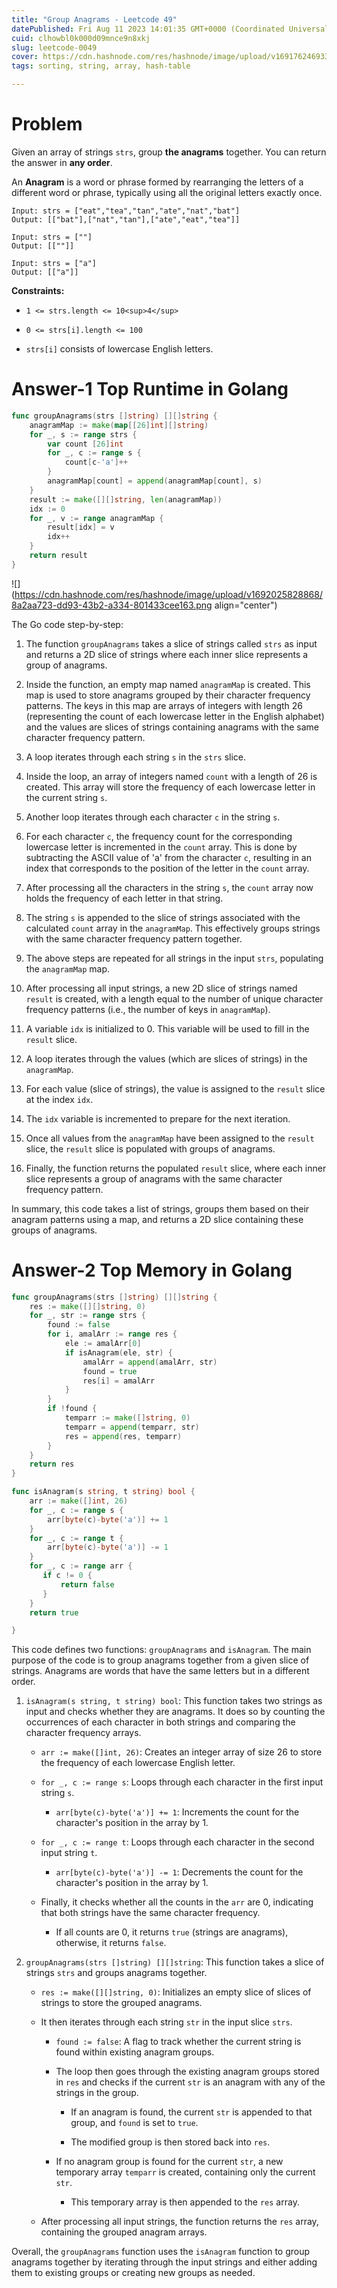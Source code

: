 ```yaml
---
title: "Group Anagrams - Leetcode 49"
datePublished: Fri Aug 11 2023 14:01:35 GMT+0000 (Coordinated Universal Time)
cuid: clhowbl0k000d09mnce9n8xkj
slug: leetcode-0049
cover: https://cdn.hashnode.com/res/hashnode/image/upload/v1691762469331/e6ed6271-744c-4224-a7bc-79e5a131404d.jpeg
tags: sorting, string, array, hash-table

---
```


# Problem

Given an array of strings `strs`, group **the anagrams** together. You can return the answer in **any order**.

An **Anagram** is a word or phrase formed by rearranging the letters of a different word or phrase, typically using all the original letters exactly once.

```plaintext
Input: strs = ["eat","tea","tan","ate","nat","bat"]
Output: [["bat"],["nat","tan"],["ate","eat","tea"]]
```

```plaintext
Input: strs = [""]
Output: [[""]]
```

```plaintext
Input: strs = ["a"]
Output: [["a"]]
```

**Constraints:**

* `1 <= strs.length <= 10<sup>4</sup>`
    
* `0 <= strs[i].length <= 100`
    
* `strs[i]` consists of lowercase English letters.
    

# Answer-1 Top Runtime in Golang

```go
func groupAnagrams(strs []string) [][]string {
	anagramMap := make(map[[26]int][]string)
	for _, s := range strs {
		var count [26]int
		for _, c := range s {
			count[c-'a']++
		}
		anagramMap[count] = append(anagramMap[count], s)
	}
	result := make([][]string, len(anagramMap))
	idx := 0
	for _, v := range anagramMap {
		result[idx] = v
		idx++
	}
	return result
}
```

![](https://cdn.hashnode.com/res/hashnode/image/upload/v1692025828868/8a2aa723-dd93-43b2-a334-801433cee163.png align="center")

The Go code step-by-step:

1. The function `groupAnagrams` takes a slice of strings called `strs` as input and returns a 2D slice of strings where each inner slice represents a group of anagrams.
    
2. Inside the function, an empty map named `anagramMap` is created. This map is used to store anagrams grouped by their character frequency patterns. The keys in this map are arrays of integers with length 26 (representing the count of each lowercase letter in the English alphabet) and the values are slices of strings containing anagrams with the same character frequency pattern.
    
3. A loop iterates through each string `s` in the `strs` slice.
    
4. Inside the loop, an array of integers named `count` with a length of 26 is created. This array will store the frequency of each lowercase letter in the current string `s`.
    
5. Another loop iterates through each character `c` in the string `s`.
    
6. For each character `c`, the frequency count for the corresponding lowercase letter is incremented in the `count` array. This is done by subtracting the ASCII value of 'a' from the character `c`, resulting in an index that corresponds to the position of the letter in the `count` array.
    
7. After processing all the characters in the string `s`, the `count` array now holds the frequency of each letter in that string.
    
8. The string `s` is appended to the slice of strings associated with the calculated `count` array in the `anagramMap`. This effectively groups strings with the same character frequency pattern together.
    
9. The above steps are repeated for all strings in the input `strs`, populating the `anagramMap` map.
    
10. After processing all input strings, a new 2D slice of strings named `result` is created, with a length equal to the number of unique character frequency patterns (i.e., the number of keys in `anagramMap`).
    
11. A variable `idx` is initialized to 0. This variable will be used to fill in the `result` slice.
    
12. A loop iterates through the values (which are slices of strings) in the `anagramMap`.
    
13. For each value (slice of strings), the value is assigned to the `result` slice at the index `idx`.
    
14. The `idx` variable is incremented to prepare for the next iteration.
    
15. Once all values from the `anagramMap` have been assigned to the `result` slice, the `result` slice is populated with groups of anagrams.
    
16. Finally, the function returns the populated `result` slice, where each inner slice represents a group of anagrams with the same character frequency pattern.
    

In summary, this code takes a list of strings, groups them based on their anagram patterns using a map, and returns a 2D slice containing these groups of anagrams.

# Answer-2 Top Memory in Golang

```go
func groupAnagrams(strs []string) [][]string {
    res := make([][]string, 0)
    for _, str := range strs {
        found := false
        for i, amalArr := range res {
            ele := amalArr[0]
            if isAnagram(ele, str) {
                amalArr = append(amalArr, str)   
                found = true
                res[i] = amalArr
            }
        }
        if !found {
            temparr := make([]string, 0)
            temparr = append(temparr, str)
            res = append(res, temparr)
        }
    }
    return res
}

func isAnagram(s string, t string) bool {
    arr := make([]int, 26)
    for _, c := range s {
        arr[byte(c)-byte('a')] += 1
    }
    for _, c := range t {
        arr[byte(c)-byte('a')] -= 1
    }
    for _, c := range arr {
       if c != 0 {
           return false
       }
    }  
    return true

}
```

This code defines two functions: `groupAnagrams` and `isAnagram`. The main purpose of the code is to group anagrams together from a given slice of strings. Anagrams are words that have the same letters but in a different order.

1. `isAnagram(s string, t string) bool`: This function takes two strings as input and checks whether they are anagrams. It does so by counting the occurrences of each character in both strings and comparing the character frequency arrays.
    
    * `arr := make([]int, 26)`: Creates an integer array of size 26 to store the frequency of each lowercase English letter.
        
    * `for _, c := range s`: Loops through each character in the first input string `s`.
        
        * `arr[byte(c)-byte('a')] += 1`: Increments the count for the character's position in the array by 1.
            
    * `for _, c := range t`: Loops through each character in the second input string `t`.
        
        * `arr[byte(c)-byte('a')] -= 1`: Decrements the count for the character's position in the array by 1.
            
    * Finally, it checks whether all the counts in the `arr` are 0, indicating that both strings have the same character frequency.
        
        * If all counts are 0, it returns `true` (strings are anagrams), otherwise, it returns `false`.
            
2. `groupAnagrams(strs []string) [][]string`: This function takes a slice of strings `strs` and groups anagrams together.
    
    * `res := make([][]string, 0)`: Initializes an empty slice of slices of strings to store the grouped anagrams.
        
    * It then iterates through each string `str` in the input slice `strs`.
        
        * `found := false`: A flag to track whether the current string is found within existing anagram groups.
            
        * The loop then goes through the existing anagram groups stored in `res` and checks if the current `str` is an anagram with any of the strings in the group.
            
            * If an anagram is found, the current `str` is appended to that group, and `found` is set to `true`.
                
            * The modified group is then stored back into `res`.
                
        * If no anagram group is found for the current `str`, a new temporary array `temparr` is created, containing only the current `str`.
            
            * This temporary array is then appended to the `res` array.
                
    * After processing all input strings, the function returns the `res` array, containing the grouped anagram arrays.
        

Overall, the `groupAnagrams` function uses the `isAnagram` function to group anagrams together by iterating through the input strings and either adding them to existing groups or creating new groups as needed.